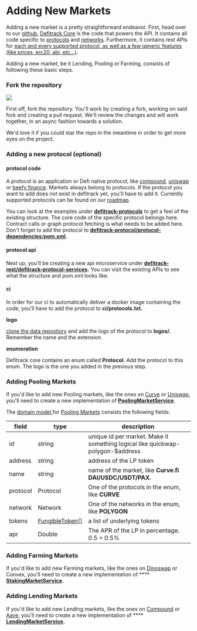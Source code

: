 # Adding New Markets

Adding a new market is a pretty straightforward endeavor. First, head over to our [github.](https://github.com/defitrack) [Defitrack Core](https://github.com/defitrack/defitrack-core) is the code that powers the API. It contains all code specific to [protocols](https://github.com/defitrack/defitrack-core/tree/main/defitrack-protocols) and [networks](https://github.com/defitrack/defitrack-core/tree/main/defitrack-blockchains). Furthermore, it contains rest APIs for [each and every supported protocol, as well as a few generic features (like prices, erc20, abi, etc...)](https://github.com/defitrack/defitrack-core/tree/main/defitrack-rest).&#x20;

Adding a new market, be it Lending, Pooling or Farming, consists of following these basic steps.

### Fork the repository

![](../../.gitbook/assets/Screenshot\_20220530\_092551.png)

First off, fork the repository. You'll work by creating a fork, working on said fork and creating a pull request. We'll review the changes and will work together, in an async fashion towards a solution.

We'd love it if you could star the repo in the meantime in order to get more eyes on the project.

### Adding a new protocol (optional)&#x20;

#### protocol code

A protocol is an application or Defi native protocol, like [compound](https://compound.finance/), [uniswap](https://uniswap.org/) or [beefy finance](https://beefy.finance/). Markets always belong to protocols. If the protocol you want to add does not exist in defitrack yet, you'll have to add it. Currently supported protocols can be found on our [roadmap](../../general/supported-protocols/).

You can look at the examples under [**defitrack-protocols**](https://github.com/defitrack/defitrack-core/tree/main/defitrack-protocols) to get a feel of the existing structure. The core code of the specific protocol belongs here. Contract calls or graph protocol fetching is what needs to be added here. Don't forget to add the protocol to [**defitrack-protocol/protocol-dependencies**/**pom.xml**](https://github.com/defitrack/defitrack-core/tree/main/defitrack-protocols/protocol-dependencies/pom.xml)**.**&#x20;

#### **protocol api**

Next up, you'll be creating a new api microservice under [**defitrack-rest/defitrack-protocol-services**](https://github.com/defitrack/defitrack-core/tree/main/defitrack-rest/defitrack-protocol-services)**.** You can visit the existing APIs to see what the structure and pom.xml looks like.&#x20;

#### ci

In order for our ci to automatically deliver a docker image containing the code, you'll have to add the protocol to **ci/protocols.txt.**

**logo**

[clone the data repository](https://github.com/defitrack/data) and add the logo of the protocol to **logos/.** Remember the name and the extension.

**enumeration**

Defitrack core contains an enum called **Protocol.** Add the protocol to this enum. The logo is the one you added in the previous step.

### Adding Pooling Markets

If you'd like to add new Pooling markets, like the ones on [Curve](https://github.com/defitrack/defitrack-core/blob/main/defitrack-rest/defitrack-protocol-services/defitrack-curve/src/main/java/io/defitrack/protocol/curve/staking/CurveEthereumPoolingMarketService.kt) or [Uniswap](https://github.com/defitrack/defitrack-core/blob/main/defitrack-rest/defitrack-protocol-services/defitrack-uniswap/src/main/java/io/defitrack/protocol/uniswap/pooling/UniswapEthereumPoolingMarketService.kt), you'll need to create a new implementation of [**PoolingMarketService**](https://github.com/defitrack/defitrack-core/blob/main/defitrack-rest/defitrack-api/src/main/java/io/defitrack/pool/PoolingMarketService.kt)**.**&#x20;

The [domain model ](../domain-model/)for [Pooling Markets](../domain-model/pooling/pooling-market.md) consists the following fields:

| field    | type                                                  | description                                                                    |
| -------- | ----------------------------------------------------- | ------------------------------------------------------------------------------ |
| id       | string                                                | unique id per market. Make it something logical like quickwap-polygon-$address |
| address  | string                                                | address of the LP token                                                        |
| name     | string                                                | name of the market, like **Curve.fi DAI/USDC/USDT/PAX.**                       |
| protocol | Protocol                                              | One of the protocols in the enum, like **CURVE**                               |
| network  | Network                                               | One of the networks in the enum, like **POLYGON**                              |
| tokens   | [FungibleToken](../domain-model/fungible-token.md)\[] | a list of underlying tokens                                                    |
| apr      | Double                                                | The APR of the LP in percentage. 0.5 = 0.5%                                    |

### Adding **Farming** Markets

If you'd like to add new Farming markets, like the ones on [Dinoswap](https://github.com/defitrack/defitrack-core/blob/main/defitrack-rest/defitrack-protocol-services/defitrack-dinoswap/src/main/java/io/defitrack/protocol/dinoswap/staking/DinoswapStakingMarketService.kt) or Convex, you'll need to create a new implementation of **** [**StakingMarketService**](https://github.com/defitrack/defitrack-core/blob/main/defitrack-rest/defitrack-api/src/main/java/io/defitrack/staking/StakingMarketService.kt)**.**

### **Adding Lending Markets**

If you'd like to add new Lending markets, like the ones on [Compound](https://github.com/defitrack/defitrack-core/blob/main/defitrack-rest/defitrack-protocol-services/defitrack-compound/src/main/java/io/defitrack/protocol/compound/lending/CompoundLendingMarketService.kt) or [Aave](https://github.com/defitrack/defitrack-core/blob/main/defitrack-rest/defitrack-protocol-services/defitrack-aave/src/main/java/io/defitrack/protocol/aave/v3/lending/market/AaveV3OptimismLendingMarketProvider.kt), you'll need to create a new implementation of **** [**LendingMarketService**](https://github.com/defitrack/defitrack-core/blob/main/defitrack-rest/defitrack-api/src/main/java/io/defitrack/lending/LendingMarketService.kt)**.**&#x20;
